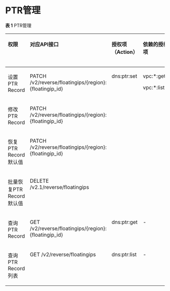 # PTR管理<a name="dns_api_70004"></a>

**表 1**  PTR管理

<a name="table930910161495"></a>
<table><thead align="left"><tr id="row1015517691"><th class="cellrowborder" valign="top" width="14.499999999999996%" id="mcps1.2.7.1.1"><p id="p0163172093"><a name="p0163172093"></a><a name="p0163172093"></a>权限</p>
</th>
<th class="cellrowborder" valign="top" width="22.249999999999996%" id="mcps1.2.7.1.2"><p id="p18295111810169"><a name="p18295111810169"></a><a name="p18295111810169"></a>对应API接口</p>
</th>
<th class="cellrowborder" valign="top" width="15.419999999999998%" id="mcps1.2.7.1.3"><p id="p15509182516274"><a name="p15509182516274"></a><a name="p15509182516274"></a>授权项（Action）</p>
</th>
<th class="cellrowborder" valign="top" width="19.899999999999995%" id="mcps1.2.7.1.4"><p id="p675113518427"><a name="p675113518427"></a><a name="p675113518427"></a>依赖的授权项</p>
</th>
<th class="cellrowborder" valign="top" width="12.079999999999998%" id="mcps1.2.7.1.5"><p id="p1838971541713"><a name="p1838971541713"></a><a name="p1838971541713"></a>IAM项目(Project)</p>
</th>
<th class="cellrowborder" valign="top" width="15.849999999999998%" id="mcps1.2.7.1.6"><p id="p475572121720"><a name="p475572121720"></a><a name="p475572121720"></a>企业项目(Enterprise Project)</p>
</th>
</tr>
</thead>
<tbody><tr id="row12261717890"><td class="cellrowborder" valign="top" width="14.499999999999996%" headers="mcps1.2.7.1.1 "><p id="p1261171898"><a name="p1261171898"></a><a name="p1261171898"></a>设置PTR Record</p>
</td>
<td class="cellrowborder" valign="top" width="22.249999999999996%" headers="mcps1.2.7.1.2 "><p id="p19298418101615"><a name="p19298418101615"></a><a name="p19298418101615"></a>PATCH /v2/reverse/floatingips/{region}:{floatingip_id}</p>
</td>
<td class="cellrowborder" rowspan="4" valign="top" width="15.419999999999998%" headers="mcps1.2.7.1.3 "><p id="p105115258270"><a name="p105115258270"></a><a name="p105115258270"></a>dns:ptr:set</p>
</td>
<td class="cellrowborder" rowspan="4" valign="top" width="19.899999999999995%" headers="mcps1.2.7.1.4 "><p id="p1511425142710"><a name="p1511425142710"></a><a name="p1511425142710"></a>vpc:*:get*</p>
<p id="p15511122511278"><a name="p15511122511278"></a><a name="p15511122511278"></a>vpc:*:list*</p>
</td>
<td class="cellrowborder" rowspan="4" valign="top" width="12.079999999999998%" headers="mcps1.2.7.1.5 "><p id="p14634115734815"><a name="p14634115734815"></a><a name="p14634115734815"></a>√</p>
</td>
<td class="cellrowborder" rowspan="4" valign="top" width="15.849999999999998%" headers="mcps1.2.7.1.6 "><p id="p590919154912"><a name="p590919154912"></a><a name="p590919154912"></a>×</p>
</td>
</tr>
<tr id="row12271817997"><td class="cellrowborder" valign="top" headers="mcps1.2.7.1.1 "><p id="p82731720912"><a name="p82731720912"></a><a name="p82731720912"></a>修改PTR Record</p>
</td>
<td class="cellrowborder" valign="top" headers="mcps1.2.7.1.2 "><p id="p1329918186169"><a name="p1329918186169"></a><a name="p1329918186169"></a>PATCH /v2/reverse/floatingips/{region}:{floatingip_id}</p>
</td>
</tr>
<tr id="row1282171998"><td class="cellrowborder" valign="top" headers="mcps1.2.7.1.1 "><p id="p132810171697"><a name="p132810171697"></a><a name="p132810171697"></a>恢复PTR Record默认值</p>
</td>
<td class="cellrowborder" valign="top" headers="mcps1.2.7.1.2 "><p id="p929951811165"><a name="p929951811165"></a><a name="p929951811165"></a>PATCH /v2/reverse/floatingips/{region}:{floatingip_id}</p>
</td>
</tr>
<tr id="row3281817894"><td class="cellrowborder" valign="top" headers="mcps1.2.7.1.1 "><p id="p11283171795"><a name="p11283171795"></a><a name="p11283171795"></a>批量恢复PTR Record默认值</p>
</td>
<td class="cellrowborder" valign="top" headers="mcps1.2.7.1.2 "><p id="p192991618111611"><a name="p192991618111611"></a><a name="p192991618111611"></a>DELETE /v2.1/reverse/floatingips</p>
</td>
</tr>
<tr id="row1128017892"><td class="cellrowborder" valign="top" width="14.499999999999996%" headers="mcps1.2.7.1.1 "><p id="p13291817092"><a name="p13291817092"></a><a name="p13291817092"></a>查询PTR Record</p>
</td>
<td class="cellrowborder" valign="top" width="22.249999999999996%" headers="mcps1.2.7.1.2 "><p id="p7299618151619"><a name="p7299618151619"></a><a name="p7299618151619"></a>GET /v2/reverse/floatingips/{region}:{floatingip_id}</p>
</td>
<td class="cellrowborder" valign="top" width="15.419999999999998%" headers="mcps1.2.7.1.3 "><p id="p18512182532710"><a name="p18512182532710"></a><a name="p18512182532710"></a>dns:ptr:get</p>
</td>
<td class="cellrowborder" valign="top" width="19.899999999999995%" headers="mcps1.2.7.1.4 "><p id="p10893148124814"><a name="p10893148124814"></a><a name="p10893148124814"></a>-</p>
</td>
<td class="cellrowborder" valign="top" width="12.079999999999998%" headers="mcps1.2.7.1.5 "><p id="p1549414491481"><a name="p1549414491481"></a><a name="p1549414491481"></a>√</p>
</td>
<td class="cellrowborder" valign="top" width="15.849999999999998%" headers="mcps1.2.7.1.6 "><p id="p192401255178"><a name="p192401255178"></a><a name="p192401255178"></a>×</p>
</td>
</tr>
<tr id="row829317297"><td class="cellrowborder" valign="top" width="14.499999999999996%" headers="mcps1.2.7.1.1 "><p id="p14297179912"><a name="p14297179912"></a><a name="p14297179912"></a>查询PTR Record列表</p>
</td>
<td class="cellrowborder" valign="top" width="22.249999999999996%" headers="mcps1.2.7.1.2 "><p id="p9299171815161"><a name="p9299171815161"></a><a name="p9299171815161"></a>GET /v2/reverse/floatingips</p>
</td>
<td class="cellrowborder" valign="top" width="15.419999999999998%" headers="mcps1.2.7.1.3 "><p id="p5512112532718"><a name="p5512112532718"></a><a name="p5512112532718"></a>dns:ptr:list</p>
</td>
<td class="cellrowborder" valign="top" width="19.899999999999995%" headers="mcps1.2.7.1.4 "><p id="p2893280489"><a name="p2893280489"></a><a name="p2893280489"></a>-</p>
</td>
<td class="cellrowborder" valign="top" width="12.079999999999998%" headers="mcps1.2.7.1.5 "><p id="p11494749164818"><a name="p11494749164818"></a><a name="p11494749164818"></a>√</p>
</td>
<td class="cellrowborder" valign="top" width="15.849999999999998%" headers="mcps1.2.7.1.6 "><p id="p2240115111712"><a name="p2240115111712"></a><a name="p2240115111712"></a>×</p>
</td>
</tr>
</tbody>
</table>

